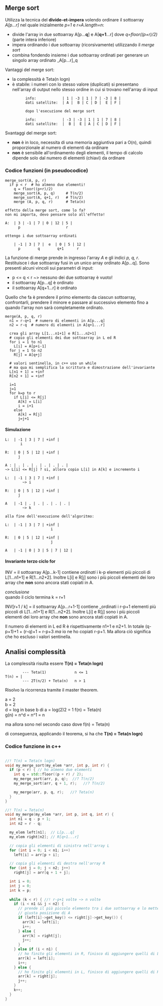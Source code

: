 ## Merge sort

Utilizza la tecnica del **divide-et-impera** volendo ordinare il sottoarray _A[p...r]_ nel quale inizialmente _p=1_ e _r=A.length=n_:

- divide l'array in due sottoarray A[p...**q**] e A[**q+1**...r] dove _q=floor((p+r)/2)_ (parte intera inferiore)
- impera ordinando i due sottoarray (ricorsivamente) utilizzando il _merge sort_
- combina fondendo insieme i due sottoarray ordinati per generare un singolo array ordinato _A[p...r]_q

Vantaggi del merge sort:
- la complessità è Teta(n logn)
- è stabile: i numeri con lo stesso valore (duplicati) si presentano nell'array di output nello stesso ordine in cui si trovano nell'array di input
  ```
        info:            | 1 | -3 | 1 | 7 | -3 | 8 |       
        dati satellite:  | A |  B | C | D |  E | F |

        dopo l'esecuzione del merge sort

        info:            | -3 | -3 | 1 | 1 | 7 | 8 |       
        dati satellite:  |  B |  E | A | C | D | F |
  ```

Svantaggi del merge sort:
- **non** è in loco, necessita di una memoria aggiuntiva pari a O(n), quindi proporzionale al numero di elementi da ordinare
- **non** è sensibile all'ordinamento degli elementi, il tempo di calcolo dipende solo dal numero di elementi (chiavi) da ordinare


### Codice funzioni (in pseudocodice)

```
merge_sort(A, p, r)
  if p < r  # ho almeno due elementi!
    q = floor((p+r)/2)
    merge_sort(A, p, q)     # T(n/2)
    merge_sort(A, q+1, r)   # T(n/2)
    merge (A, p, q, r)      # Teta(n)
```

```
effetto della merge sort, come lo fa? 
non mi importa, devo pensare solo all'effetto!

A:  | 3 | -1 | 7 | 0 | 12 | 5 |
      p                     r

ottengo i due sottoarray ordinati

    | -1 | 3 | 7 |  e  | 0 | 5 | 12 |
      p        q        q+1      r
```

La funzione di merge prende in ingresso l'array _A_ e gli indici _p, q, r_. Restituisce i due sottoarray fusi in un unico array ordinato A[p...q]. Sono presenti alcuni vincoli sui parametri di input:

- p <= q < r ~> nessuno dei due sottoarray è vuoto!
- il sottoarray A[p...q] è ordinato
- il sottoarray A[q+1...r] è ordinato

Quello che fa è prendere il primo elemento da ciascun sottoarray, confrontarli, prendere il minore e passare al successivo elemento fino a quando l'array non sarà completamente ordinato.

```
merge(A, p, q, r)
  n1 = r-q+1  # numero di elementi in A[p...q]
  n2 = r-q  # numero di elementi in A[q+1...r]

  crea gli array L[1...n1+1] e R[1...n2+1]
  # copio gli elementi dei due sottoarray in L ed R
  for i = 1 to n1
    L[i] = A[p+i-1]
  for j = 1 to n2
    R[j] = A[q+j]

  # valori sentinella, in c++ uso un while 
  # ma qua mi semplifica la scrittura e dimostrazione dell'invariante
  L[n1 + 1] = +inf
  R[n2 + 1] = +inf

  i=1
  j=1
  for k=p to r
    if L[i] <= R[j]
      A[k] = L[i]
      i = i+1
    else
      A[k] = R[j]
      j=j+1
```

#### Simulazione

```
L:  | -1 | 3 | 7 | +inf |
       i

R:  | 0 | 5 | 12 | +inf |
      j

A : | . | . | . | . | . | . |
~> L[i] <= R[j] ? si, allora copio L[i] in A[k] e incremento i

L:  | -1 | 3 | 7 | +inf |
        ~> i

R:  | 0 | 5 | 12 | +inf |
      j

A   | -1 | . | . | . | . | . |
        ~> k

alla fine dell'esecuzione dell'algoritmo:

L:  | -1 | 3 | 7 | +inf |
                     i   

R:  | 0 | 5 | 12 | +inf |
                     j

A   | -1 | 0 | 3 | 5 | 7 | 12 |
```

#### Invariante terzo ciclo for

INV = il sottoarray A[p...k-1] contiene _ordinati_ i k-p elementi più piccoli di L[1...n1+1] e R[1...n2+2]. Inoltre L[i] e R[j] sono i più piccoli elementi dei loro array che **non** sono ancora stati copiati in A.

_conclusione_<br>
quando il ciclo termina k = r+1

INV[r+1 / k] = il sottoarray A[p...r+1-1] contiene _ordinati i  r-p+1 elementi più piccoli di L[1...n1+1] e R[1...n2+2]. Inoltre L[i] e R[j] sono i più piccoli elementi dei loro array che **non** sono ancora stati copiati in A.

Il numero di elementi in L ed R è rispettivamente n1+1 e n2+1. In totale (q-p+1)+1 + (r-q)+1 = r-p+3 _ma_ io ne ho copiati r-p+1. Ma allora ciò significa che ho escluso i valori sentinella.

## Analisi complessità

La complessità risulta essere **T(n) = Teta(n logn)**

```
        --- Teta(1)             n <= 1
T(n) = |
        --- 2T(n/2) + Teta(n)   n > 1
```

Risolvo la ricorrenza tramite il master theorem.

a = 2<br>
b = 2<br>
d = log in base b di a = log(2)2 = 1
f(n) = Teta(n)<br>
g(n) = n^d = n^1 = n

ma allora sono nel secondo caso dove f(n) = Teta(n)

di conseguenza, applicando il teorema, si ha che **T(n) = Teta(n logn)**

### Codice funzione in c++

```c++

//! T(n) = Teta(n logn)
void my_merge_sort(my_elem *arr, int p, int r) {
  if (p < r) { // ho almeno due elementi
    int q = std::floor((p + r) / 2);
    my_merge_sort(arr, p, q);  //? T(n/2)
    my_merge_sort(arr, q + 1, r);   //? T(n/2)

    my_merge(arr, p, q, r);   //? Teta(n)
  }
}

//! T(n) = Teta(n)
void my_merge(my_elem *arr, int p, int q, int r) {
  int n1 = q - p + 1;
  int n2 = r - q;

  my_elem left[n1];  // L[p...q]
  my_elem right[n2]; // R[q+1...r]

  // copia gli elementi di sinistra nell'array L
  for (int i = 0; i < n1; i++)
    left[i] = arr[p + i];

  // copia gli elementi di destra nell'array R
  for (int j = 0; j < n2; j++)
    right[j] = arr[q + 1 + j];

  int i = 0;
  int j = 0;
  int k = p;
  
  while (k < r) { //! r-p+1 volte ~> n volte
    if (i < n1 && j < n2) {
      // prende il più piccolo elemento tra i due sottoarray e lo mette nella
      // giusta posizione di A
      if (left[i]->get_key() <= right[j]->get_key()) {
        arr[k] = left[i];
        i++;
      } else {
        arr[k] = right[j];
        j++;
      }
    } else if (i < n1) {
      // ho finito gli elementi in R, finisco di aggiungere quelli di L
      arr[k] = left[i];
      i++;
    } else {
      // ho finito gli elementi in L, finisco di aggiungere quelli di R
      arr[k] = right[j];
      j++;
    }
    k++;
  }
}
```